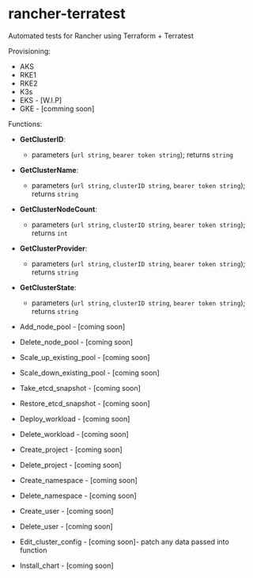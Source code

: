# rancher-terratest

Automated tests for Rancher using Terraform + Terratest

Provisioning:
- AKS
- RKE1
- RKE2
- K3s
- EKS - [W.I.P]
- GKE - [comming soon]



Functions:
- **GetClusterID**: 
  - parameters (`url string`, `bearer token string`); returns `string`
- **GetClusterName**:
  - parameters (`url string`, `clusterID string`, `bearer token string`); returns `string`
- **GetClusterNodeCount**:
  - parameters (`url string`, `clusterID string`, `bearer token string`); returns `int`
- **GetClusterProvider**:
  - parameters (`url string`, `clusterID string`, `bearer token string`); returns `string`
- **GetClusterState**:
  - parameters (`url string`, `clusterID string`, `bearer token string`); returns `string`

- Add_node_pool - [coming soon]
- Delete_node_pool - [coming soon]
- Scale_up_existing_pool - [coming soon]
- Scale_down_existing_pool - [coming soon]
- Take_etcd_snapshot - [coming soon]
- Restore_etcd_snapshot - [coming soon]
- Deploy_workload - [coming soon]
- Delete_workload - [coming soon]
- Create_project - [coming soon]
- Delete_project - [coming soon]
- Create_namespace - [coming soon]
- Delete_namespace - [coming soon]
- Create_user - [coming soon]
- Delete_user - [coming soon]
- Edit_cluster_config - [coming soon]- patch any data passed into function 
- Install_chart - [coming soon]
